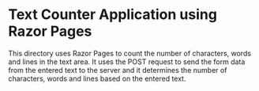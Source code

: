 # Text Counter Application using Razor Pages

This directory uses Razor Pages to count the number of characters, words and lines in the text area. It uses the POST request to send the form data from the entered text to the server and it determines the number of characters, words and lines based on the entered text.
